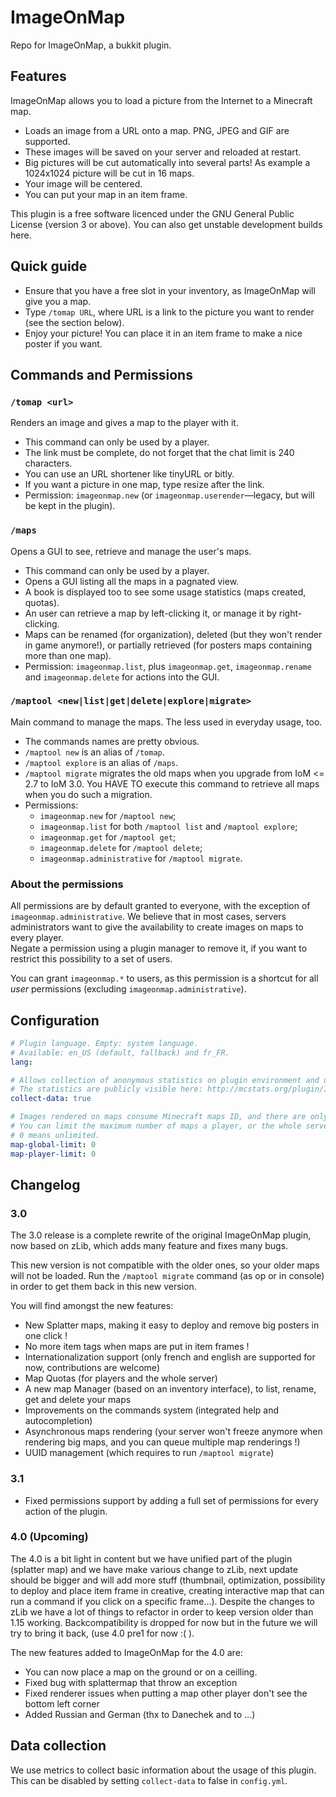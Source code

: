 ImageOnMap
==========

Repo for ImageOnMap, a bukkit plugin.


## Features

ImageOnMap allows you to load a picture from the Internet to a Minecraft map.

- Loads an image from a URL onto a map. PNG, JPEG and GIF are supported.
- These images will be saved on your server and reloaded at restart.
- Big pictures will be cut automatically into several parts! As example a 1024x1024 picture will be cut in 16 maps.
- Your image will be centered.
- You can put your map in an item frame.

This plugin is a free software licenced under the GNU General Public License (version 3 or above). You can also get unstable development builds here.


## Quick guide

- Ensure that you have a free slot in your inventory, as ImageOnMap will give you a map.
- Type `/tomap URL`, where URL is a link to the picture you want to render (see the section below).
- Enjoy your picture! You can place it in an item frame to make a nice poster if you want.


## Commands and Permissions

### `/tomap <url>`

Renders an image and gives a map to the player with it.

- This command can only be used by a player.
- The link must be complete, do not forget that the chat limit is 240 characters.
- You can use an URL shortener like tinyURL or bitly.
- If you want a picture in one map, type resize after the link.
- Permission: `imageonmap.new` (or `imageonmap.userender`—legacy, but will be kept in the plugin).


### `/maps`

Opens a GUI to see, retrieve and manage the user's maps.

- This command can only be used by a player.
- Opens a GUI listing all the maps in a pagnated view.
- A book is displayed too to see some usage statistics (maps created, quotas).
- An user can retrieve a map by left-clicking it, or manage it by right-clicking.
- Maps can be renamed (for organization), deleted (but they won't render in game anymore!), or partially retrieved (for posters maps containing more than one map).
- Permission: `imageonmap.list`, plus `imageonmap.get`, `imageonmap.rename` and `imageonmap.delete` for actions into the GUI.


### `/maptool <new|list|get|delete|explore|migrate>`

Main command to manage the maps. The less used in everyday usage, too.

- The commands names are pretty obvious.
- `/maptool new` is an alias of `/tomap`.
- `/maptool explore` is an alias of `/maps`.
- `/maptool migrate` migrates the old maps when you upgrade from IoM <= 2.7 to IoM 3.0. You HAVE TO execute this command to retrieve all maps when you do such a migration.
- Permissions:
  - `imageonmap.new` for `/maptool new`;
  - `imageonmap.list` for both `/maptool list` and `/maptool explore`;
  - `imageonmap.get` for `/maptool get`;
  - `imageonmap.delete` for `/maptool delete`;
  - `imageonmap.administrative` for `/maptool migrate`.

### About the permissions

All permissions are by default granted to everyone, with the exception of `imageonmap.administrative`. We believe that in most cases, servers administrators want to give the availability to create images on maps to every player.  
Negate a permission using a plugin manager to remove it, if you want to restrict this possibility to a set of users.

You can grant `imageonmap.*` to users, as this permission is a shortcut for all _user_ permissions (excluding `imageonmap.administrative`).


## Configuration

```yaml
# Plugin language. Empty: system language.
# Available: en_US (default, fallback) and fr_FR.
lang:

# Allows collection of anonymous statistics on plugin environment and usage
# The statistics are publicly visible here: http://mcstats.org/plugin/ImageOnMap
collect-data: true

# Images rendered on maps consume Minecraft maps ID, and there are only 32 767 of them.
# You can limit the maximum number of maps a player, or the whole server, can use with ImageOnMap.
# 0 means unlimited.
map-global-limit: 0
map-player-limit: 0
```

## Changelog

### 3.0

The 3.0 release is a complete rewrite of the original ImageOnMap plugin, now based on zLib, which adds many feature and fixes many bugs.

This new version is not compatible with the older ones, so your older maps will not be loaded. Run the `/maptool migrate` command (as op or in console) in order to get them back in this new version.

You will find amongst the new features:

- New Splatter maps, making it easy to deploy and remove big posters in one click !
- No more item tags when maps are put in item frames !
- Internationalization support (only french and english are supported for now, contributions are welcome)
- Map Quotas (for players and the whole server)
- A new map Manager (based on an inventory interface), to list, rename, get and delete your maps
- Improvements on the commands system (integrated help and autocompletion)
- Asynchronous maps rendering (your server won't freeze anymore when rendering big maps, and you can queue multiple map renderings !)
- UUID management (which requires to run `/maptool migrate`)

### 3.1

- Fixed permissions support by adding a full set of permissions for every action of the plugin.

### 4.0 (Upcoming)
The 4.0 is a bit light in content but we have unified part of the plugin (splatter map) and we have make various change to zLib, next update should be bigger and will add more stuff (thumbnail, optimization, possibility to deploy and place item frame in creative, creating interactive map that can run a command if you click on a specific frame...).
Despite the changes to zLib we have a lot of things to refactor in order to keep version older than 1.15 working.
Backcompatibility is dropped for now but in the future we will try to bring it back, (use 4.0 pre1 for now :( ).

The new features added to ImageOnMap for the 4.0 are:
- You can now place a map on the ground or on a ceilling.
- Fixed bug with splattermap that throw an exception
- Fixed renderer issues when putting a map other player don't see the bottom left corner
- Added Russian and German (thx to Danechek and to ...)
## Data collection

We use metrics to collect basic information about the usage of this plugin. This can be disabled by setting `collect-data` to false in `config.yml`.
